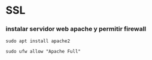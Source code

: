 # SSL

### instalar servidor web apache y permitir firewall
  `sudo apt install apache2`

  `sudo ufw allow "Apache Full"`



